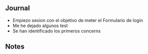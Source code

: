 
## Journal
- Empiezo sesion con el objetivo de meter el Formulario de login
- Me he dejado algunos test
- Se han identificado los primeros concerns

## Notes
